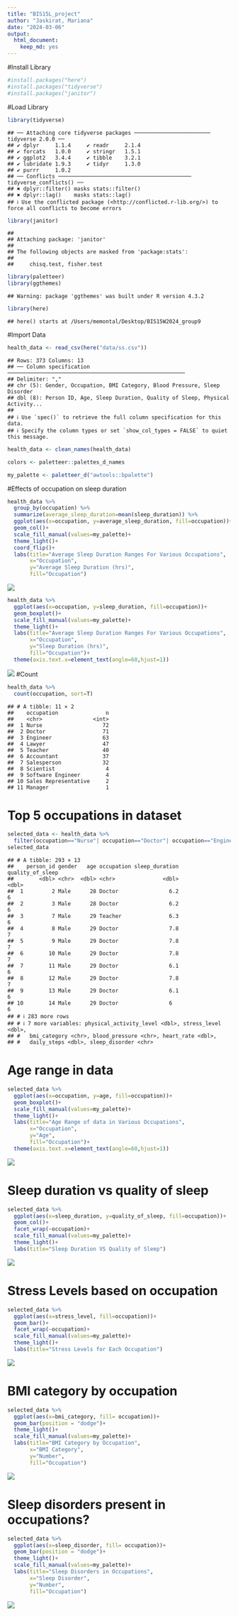```yaml
---
title: "BIS15L_project"
author: "Jaskirat, Mariana"
date: "2024-03-06"
output: 
  html_document: 
    keep_md: yes
---
```




#Install Library 

```r
#install.packages("here")
#install.packages("tidyverse")
#install.packages("janitor")
```


#Load Library

```r
library(tidyverse)
```

```
## ── Attaching core tidyverse packages ──────────────────────── tidyverse 2.0.0 ──
## ✔ dplyr     1.1.4     ✔ readr     2.1.4
## ✔ forcats   1.0.0     ✔ stringr   1.5.1
## ✔ ggplot2   3.4.4     ✔ tibble    3.2.1
## ✔ lubridate 1.9.3     ✔ tidyr     1.3.0
## ✔ purrr     1.0.2     
## ── Conflicts ────────────────────────────────────────── tidyverse_conflicts() ──
## ✖ dplyr::filter() masks stats::filter()
## ✖ dplyr::lag()    masks stats::lag()
## ℹ Use the conflicted package (<http://conflicted.r-lib.org/>) to force all conflicts to become errors
```

```r
library(janitor)
```

```
## 
## Attaching package: 'janitor'
## 
## The following objects are masked from 'package:stats':
## 
##     chisq.test, fisher.test
```

```r
library(paletteer)
library(ggthemes)
```

```
## Warning: package 'ggthemes' was built under R version 4.3.2
```

```r
library(here)
```

```
## here() starts at /Users/memontal/Desktop/BIS15W2024_group9
```


#Import Data

```r
health_data <- read_csv(here("data/ss.csv"))
```

```
## Rows: 373 Columns: 13
## ── Column specification ────────────────────────────────────────────────────────
## Delimiter: ","
## chr (5): Gender, Occupation, BMI Category, Blood Pressure, Sleep Disorder
## dbl (8): Person ID, Age, Sleep Duration, Quality of Sleep, Physical Activity...
## 
## ℹ Use `spec()` to retrieve the full column specification for this data.
## ℹ Specify the column types or set `show_col_types = FALSE` to quiet this message.
```

```r
health_data <- clean_names(health_data)
```

```r
colors <- paletteer::palettes_d_names
```


```r
my_palette <- paletteer_d("awtools::bpalette")
```

#Effects of occupation on sleep duration

```r
health_data %>% 
  group_by(occupation) %>% 
  summarize(average_sleep_duration=mean(sleep_duration)) %>% 
  ggplot(aes(x=occupation, y=average_sleep_duration, fill=occupation))+
  geom_col()+
  scale_fill_manual(values=my_palette)+
  theme_light()+
  coord_flip()+
  labs(title="Average Sleep Duration Ranges For Various Occupations",
       x="Occupation", 
       y="Average Sleep Duration (hrs)", 
       fill="Occupation")
```

![](BIS15L_Project_files/figure-html/unnamed-chunk-6-1.png)<!-- -->



```r
health_data %>% 
  ggplot(aes(x=occupation, y=sleep_duration, fill=occupation))+
  geom_boxplot()+
  scale_fill_manual(values=my_palette)+
  theme_light()+
  labs(title="Average Sleep Duration Ranges For Various Occupations",
       x="Occupation", 
       y="Sleep Duration (hrs)", 
       fill="Occupation")+
  theme(axis.text.x=element_text(angle=60,hjust=1))
```

![](BIS15L_Project_files/figure-html/unnamed-chunk-7-1.png)<!-- -->
#Count

```r
health_data %>% 
  count(occupation, sort=T)
```

```
## # A tibble: 11 × 2
##    occupation               n
##    <chr>                <int>
##  1 Nurse                   72
##  2 Doctor                  71
##  3 Engineer                63
##  4 Lawyer                  47
##  5 Teacher                 40
##  6 Accountant              37
##  7 Salesperson             32
##  8 Scientist                4
##  9 Software Engineer        4
## 10 Sales Representative     2
## 11 Manager                  1
```

# Top 5 occupations in dataset


```r
selected_data <- health_data %>% 
  filter(occupation=="Nurse"| occupation=="Doctor"| occupation=="Engineer"| occupation=="Lawyer"| occupation=="Teacher")
selected_data
```

```
## # A tibble: 293 × 13
##    person_id gender   age occupation sleep_duration quality_of_sleep
##        <dbl> <chr>  <dbl> <chr>               <dbl>            <dbl>
##  1         2 Male      28 Doctor                6.2                6
##  2         3 Male      28 Doctor                6.2                6
##  3         7 Male      29 Teacher               6.3                6
##  4         8 Male      29 Doctor                7.8                7
##  5         9 Male      29 Doctor                7.8                7
##  6        10 Male      29 Doctor                7.8                7
##  7        11 Male      29 Doctor                6.1                6
##  8        12 Male      29 Doctor                7.8                7
##  9        13 Male      29 Doctor                6.1                6
## 10        14 Male      29 Doctor                6                  6
## # ℹ 283 more rows
## # ℹ 7 more variables: physical_activity_level <dbl>, stress_level <dbl>,
## #   bmi_category <chr>, blood_pressure <chr>, heart_rate <dbl>,
## #   daily_steps <dbl>, sleep_disorder <chr>
```

# Age range in data

```r
selected_data %>% 
  ggplot(aes(x=occupation, y=age, fill=occupation))+
  geom_boxplot()+
  scale_fill_manual(values=my_palette)+
  theme_light()+
  labs(title="Age Range of data in Various Occupations",
       x="Occupation", 
       y="Age", 
       fill="Occupation")+
  theme(axis.text.x=element_text(angle=60,hjust=1))
```

![](BIS15L_Project_files/figure-html/unnamed-chunk-10-1.png)<!-- -->



# Sleep duration vs quality of sleep 

```r
selected_data %>% 
  ggplot(aes(x=sleep_duration, y=quality_of_sleep, fill=occupation))+
  geom_col()+
  facet_wrap(~occupation)+
  scale_fill_manual(values=my_palette)+
  theme_light()+
  labs(title="Sleep Duration VS Quality of Sleep")
```

![](BIS15L_Project_files/figure-html/unnamed-chunk-11-1.png)<!-- -->

# Stress Levels based on occupation 

```r
selected_data %>% 
  ggplot(aes(x=stress_level, fill=occupation))+
  geom_bar()+
  facet_wrap(~occupation)+
  scale_fill_manual(values=my_palette)+
  theme_light()+
  labs(title="Stress Levels for Each Occupation")
```

![](BIS15L_Project_files/figure-html/unnamed-chunk-12-1.png)<!-- -->

# BMI category by occupation

```r
selected_data %>% 
  ggplot(aes(x=bmi_category, fill= occupation))+
  geom_bar(position = "dodge")+
  theme_light()+
  scale_fill_manual(values=my_palette)+
  labs(title="BMI Category by Occupation",
       x="BMI Category", 
       y="Number",
       fill="Occupation")
```

![](BIS15L_Project_files/figure-html/unnamed-chunk-13-1.png)<!-- -->
# Sleep disorders present in occupations?

```r
selected_data %>% 
  ggplot(aes(x=sleep_disorder, fill= occupation))+
  geom_bar(position = "dodge")+
  theme_light()+
  scale_fill_manual(values=my_palette)+
  labs(title="Sleep Disorders in Occupations",
       x="Sleep Disorder", 
       y="Number",
       fill="Occupation")
```

![](BIS15L_Project_files/figure-html/unnamed-chunk-14-1.png)<!-- -->

